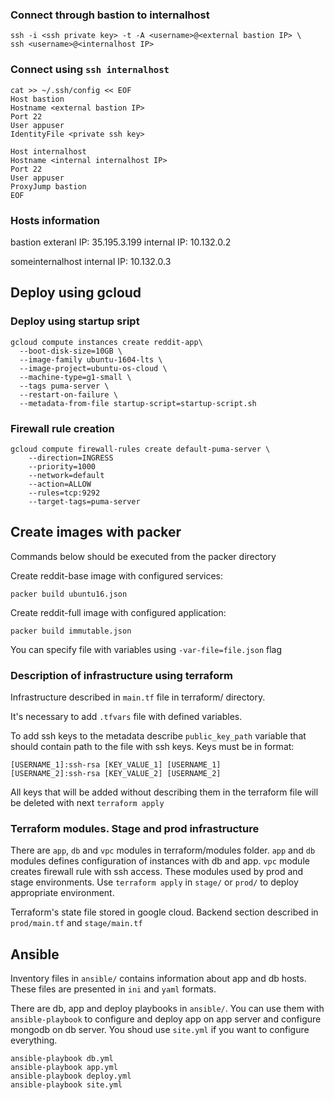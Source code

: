 ### Connect through bastion to internalhost

```
ssh -i <ssh private key> -t -A <username>@<external bastion IP> \
ssh <username>@<internalhost IP>
```

### Connect using `ssh internalhost`

```
cat >> ~/.ssh/config << EOF
Host bastion
Hostname <external bastion IP>
Port 22
User appuser
IdentityFile <private ssh key>

Host internalhost
Hostname <internal internalhost IP>
Port 22
User appuser
ProxyJump bastion
EOF
```

### Hosts information

bastion
exteranl IP: 35.195.3.199
internal IP: 10.132.0.2

someinternalhost
internal IP: 10.132.0.3

## Deploy using gcloud

### Deploy using startup sript

```
gcloud compute instances create reddit-app\
  --boot-disk-size=10GB \
  --image-family ubuntu-1604-lts \
  --image-project=ubuntu-os-cloud \
  --machine-type=g1-small \
  --tags puma-server \
  --restart-on-failure \
  --metadata-from-file startup-script=startup-script.sh
```

### Firewall rule creation

```
gcloud compute firewall-rules create default-puma-server \
    --direction=INGRESS
    --priority=1000
    --network=default
    --action=ALLOW
    --rules=tcp:9292
    --target-tags=puma-server
```

## Create images with packer

Commands below should be executed from the packer directory

Create reddit-base image with configured services:
```
packer build ubuntu16.json
```

Create reddit-full image with configured application:
```
packer build immutable.json
```

You can specify file with variables using ```-var-file=file.json``` flag

### Description of infrastructure using terraform

Infrastructure described in ```main.tf``` file in terraform/ directory.

It's necessary to add ```.tfvars``` file with defined variables.

To add ssh keys to the metadata describe ```public_key_path``` variable that
should contain path to the file with ssh keys. Keys must be in format:
```
[USERNAME_1]:ssh-rsa [KEY_VALUE_1] [USERNAME_1]
[USERNAME_2]:ssh-rsa [KEY_VALUE_2] [USERNAME_2]
```

All keys that will be added without describing them in the terraform file will
be deleted with next ```terraform apply```

### Terraform modules. Stage and prod infrastructure

There are ```app```, ```db``` and ```vpc``` modules in terraform/modules folder.
```app``` and ```db``` modules defines configuration of instances with db and
app. ```vpc``` module creates firewall rule with ssh access. These modules used
by prod and stage environments. Use ```terraform apply``` in ```stage/``` or
```prod/``` to deploy appropriate environment.

Terraform's state file stored in google cloud. Backend section described in
```prod/main.tf``` and ```stage/main.tf```

## Ansible

Inventory files in ```ansible/``` contains information about app and db
hosts. These files are presented in ```ini``` and ```yaml``` formats.

There are db, app and deploy playbooks in ```ansible/```. You can use them with
```ansible-playbook``` to configure and deploy app on app server and configure
mongodb on db server. You shoud use ```site.yml``` if you want to configure
everything.

```
ansible-playbook db.yml
ansible-playbook app.yml
ansible-playbook deploy.yml
ansible-playbook site.yml
```
